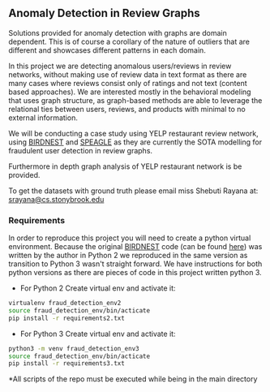 ## Anomaly Detection in Review Graphs ##

Solutions provided for anomaly detection with graphs are domain dependent. This is of course a corollary of the nature of outliers that are different and showcases different patterns in each domain.

In this project we are detecting anomalous users/reviews in review networks, without making use of review data in text format as there are many cases where reviews consist only of ratings and not text (content based approaches). We are interested mostly in the behavioral modeling that uses graph structure, as graph-based methods are able to leverage the relational ties between users, reviews, and products with minimal to no external information. 

We will be conducting a case study using YELP restaurant review network, using [BIRDNEST](http://www.alexbeutel.com/papers/birdnest_sdm16.pdf) and [SPEAGLE](http://shebuti.com/wp-content/uploads/2016/06/15-kdd-collectiveopinionspam.pdf) as they are currently the SOTA modelling for fraudulent user detection in review graphs.

Furthermore in depth graph analysis of YELP restaurant network is be provided. 

To get the datasets with ground truth please email miss Shebuti Rayana at: srayana@cs.stonybrook.edu

### Requirements ###
In order to reproduce this project you will need to create a python virtual environment. Because the original [BIRDNEST](http://www.alexbeutel.com/papers/birdnest_sdm16.pdf) code (can be found [here](https://bhooi.github.io/ratings.tar)) was written by the author in Python 2 we reproduced in the same version as transition to Python 3 wasn't straight forward. We have instructions for both python versions as there are pieces of code in this project written python 3.

* For Python 2
Create virtual env and activate it:
```sh
virtualenv fraud_detection_env2
source fraud_detection_env/bin/acticate
pip install -r requirements2.txt
```

* For Python 3
Create virtual env and activate it:
```sh
python3 -m venv fraud_detection_env3
source fraud_detection_env/bin/acticate
pip install -r requirements3.txt
```
*All scripts of the repo must be executed while being in the main directory
